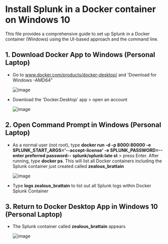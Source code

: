 # Install Splunk in a Docker container on Windows 10

This file provides a comprehensive guide to set up Splunk in a Docker container (Windows) using the UI-based approach and the command line.

## 1. Download Docker App to Windows (Personal Laptop)

* Go to www.docker.com/products/docker-desktop/ and 'Download for Windows -AMD64"
  
  ![image](https://github.com/user-attachments/assets/3a839e39-e253-4d84-9238-7dd5798156aa)

* Download the 'Docker.Desktop' app > open an account
  
  ![image](https://github.com/user-attachments/assets/eabbe988-a0a8-4414-92b8-17e2f8d08772)

## 2. Open Command Prompt in Windows (Personal Laptop)

* As a normal user (not root), type **docker run -d -p 8000:80000 -e SPLUNK_START_ARGS='--accept-license' -e SPLUNK_PASSWORD=--enter preferred password-- splunk/splunk:late st** > press Enter. After running, type **docker ps**. This will list all Docker containers including the Splunk container just created called **zealous_brattain**

  ![image](https://github.com/user-attachments/assets/dd9c233f-f33b-45c4-9daa-2dc2eae894a3)

* Type **logs zealous_brattain** to list out all Splunk logs within Docker Splunk Container

## 3. Return to Docker Desktop App in Windows 10 (Personal Laptop)
* The Splunk container called **zealous_brattain** appears

  ![image](https://github.com/user-attachments/assets/a701ff9c-1184-48e5-8f15-907a05f1f4a5)
